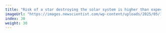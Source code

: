 ```yaml
---
title: "Risk of a star destroying the solar system is higher than expected"
imageUrl: "https://images.newscientist.com/wp-content/uploads/2025/05/15162112/SEI_251246544.jpg?width=788"
index: 30
weight: 30
---
```

